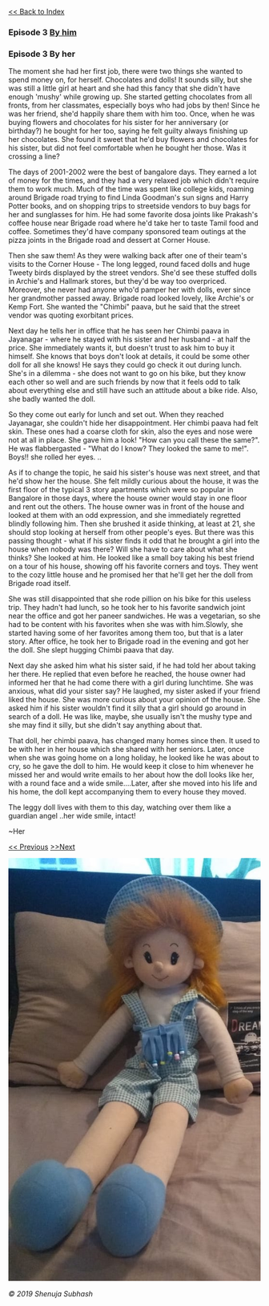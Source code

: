 [<<  Back to Index](index.md)


### Episode 3 [By him](doll_him.md)

### Episode 3 By her

The moment she had her first job, there were two things she wanted to spend money on, for herself. Chocolates and dolls! It sounds silly, but she was still a little girl at heart and she had this fancy that she didn't have enough 'mushy' while growing up. She started getting chocolates from all fronts, from her classmates, especially boys who had jobs by then! Since he was her friend, she'd happily share them with him too. Once, when he was buying flowers and chocolates for his sister for her anniversary (or birthday?) he bought for her too, saying he felt guilty always finishing up her chocolates. She found it sweet that he'd buy flowers and chocolates for his sister, but did not feel comfortable when he bought her those. Was it crossing a line? 

The days of 2001-2002 were the best of bangalore days. They earned a lot of money for the times, and they had a very relaxed job which didn't require them to work much. Much of the time was spent like college kids, roaming around Brigade road trying to find Linda Goodman's sun signs and Harry Potter books, and on shopping trips to streetside vendors to buy bags for her and sunglasses for him. He had some favorite dosa joints like Prakash's coffee house near Brigade road where he'd take her to taste Tamil food and coffee. Sometimes they'd have company sponsored team outings at the pizza joints in the Brigade road and dessert at Corner House.

Then she saw them! As they were walking back after one of their team's visits to the Corner House - The long legged, round faced dolls and huge Tweety birds displayed by the street vendors. She'd see these stuffed dolls in Archie's and Hallmark stores, but they'd be way too overpriced. Moreover, she never had anyone who'd pamper her with dolls, ever since her grandmother passed away. Brigade road looked lovely, like Archie's or Kemp Fort. She wanted the "Chimbi" paava, but he said that the street vendor was quoting exorbitant prices. 

Next day he tells her in office that he has seen her Chimbi paava in Jayanagar - where he stayed with his sister and her husband - at half the price. She immediately wants it, but doesn't trust to ask him to buy it himself. She knows that boys don't look at details, it could be some other doll for all she knows! He says they could go check it out during lunch. She's in a dilemma - she does not want to go on his bike, but they know each other so well and are such friends by now that it feels odd to talk about everything else and still have such an attitude about a bike ride. Also, she badly wanted the doll.  

So they come out early for lunch and set out. When they reached Jayanagar, she couldn't hide her disappointment. Her chimbi paava had felt skin. These ones had a coarse cloth for skin, also the eyes and nose were not at all in place. She gave him a look! "How can you call these the same?". He was flabbergasted  - "What do I know? They looked the same to me!". Boys!! she rolled her eyes. .. 

As if to change the topic, he said his sister's house was next street, and that he'd show her the house. She felt mildly curious about the house, it was the first floor of the typical 3 story apartments which were so popular in Bangalore in those days, where the house owner would stay in one floor and rent out the others. The house owner was in front of the house and looked at them with an odd expression, and she immediately regretted blindly following him. Then she brushed it aside thinking, at least at 21, she should stop looking at herself from other people's eyes. But there was this passing thought - what if his sister finds it odd that he brought a girl into the house when nobody was there? Will she have to care about what she thinks? She looked at him. He looked like a small boy taking his best friend on a tour of his house, showing off his favorite corners and toys. They went to the cozy little house and he promised her that he'll get her the doll from Brigade road itself. 

She was still disappointed that she rode pillion on his bike for this useless trip. They hadn't had lunch, so he took her to his favorite sandwich joint near the office and got her paneer sandwiches. He was a vegetarian, so she had to be content with his favorites when she was with him.Slowly, she started having some of her favorites among them too, but that is a later story. After office, he took her to Brigade road in the evening and got her the doll. She slept hugging Chimbi paava that day. 

Next day she asked him what his sister said, if he had told her about taking her there. He replied that even before he reached, the house owner had informed her that he had come there with a girl during lunchtime. She was anxious, what did your sister say? He laughed, my sister asked if your friend liked the house. She was more curious about your opinion of the house. She asked him if his sister wouldn't find it silly that a girl should go around in search of a doll. He was like, maybe, she usually isn't the mushy type and she may find it silly, but she didn't say anything about that.

That doll, her chimbi paava, has changed many homes since then. It used to be with her in her house which she shared with her seniors. Later, once when she was going home on a long holiday, he looked like he was about to cry, so he gave the doll to him. He would keep it close to him whenever he missed her and would write emails to her about how the doll looks like her, with a round face and a wide smile....Later, after she moved into his life and his home, the doll kept accompanying them to every house they moved.

The leggy doll lives with them to this day, watching over them like a guardian angel ..her wide smile, intact! 


~Her

[<< Previous](doll_him.md)                 [>>Next](her_4.md)

![Image of Chimbi paava](chimbi2.jpeg)




_© 2019 Shenuja Subhash_